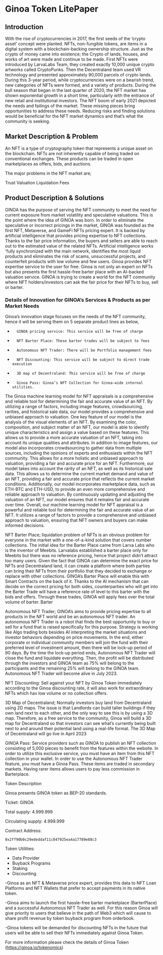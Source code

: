 # Ginoa Token LitePaper

## Introduction

With the rise of cryptocurrencies in 2017, the first seeds of the ‘crypto asset’ concept were planted. NFTs, non-fungible tokens, are items in a digital system with a blockchain-backing ownership structure. Just as the crypto of money came into existence; the Crypto of lands, houses, and works of art were made and continue to be made. First NFTs were introduced by LarvaLabs Team, they created exactly 10,000 unique crypto artworks called CryptoPunks. Then the Decentraland team used VR technology and presented approximately 90,000 parcels of crypto lands. During this 3-year period, while cryptocurrencies were on a bearish trend, new categories of NFTs were formed, and a variety of products. During the bull season that began in the last quarter of 2020, the NFT market has shown exponential growth in a short time, particularly with the entrance of new retail and institutional investors. The NFT boom of early 2021 depicted the needs and failings of the market. These missing pieces bring opportunities to address these needs. Reducing risks and finding solutions would be beneficial for the NFT market dynamics and that’s what the community is seeking.

## Market Description & Problem

An NFT is a type of cryptography token that represents a unique asset on the blockchain. NFTs are not inherently capable of being traded on conventional exchanges. These products can be traded in open marketplaces as offers, bids, and auctions.

The major problems in the NFT market are;

Trust
Valuation
Liquidation
Fees

## Product Description & Solutions

GINOA has the purpose of serving the NFT community to meet the need for current exposure from market volatility and speculative valuations. This is the point where the idea of GINOA was born. In order to eliminate the speculative or incorrect pricings in the market, GINOA was founded as the first NFT, Metaverse, and GameFi NFTs pricing expert. It is backed by artificial intelligence that provides pricing expertise to NFT collections. Thanks to the fair price information, the buyers and sellers are able to reach out to the estimated value of the related NFTs. Artificial intelligence works 'fully synchronized with the main network, identifies the most liquid products and eliminates the risk of scams, unsuccessful projects, and counterfeit products with low volume and few users. Ginoa provides NFT expertise service to the user for free. Ginoa is not only an expert on NFTs but also presents the first hassle-free barter place with an AI-backed valuation service. GINOA is trying to create a world for the NFT community where NFT holders/investors can ask the fair price for their NFTs to buy, sell or barter.



### Details of Innovation for GINOA’s Services & Products as per Market Needs
 
Ginoa’s innovation stage focuses on the needs of the NFT community, hence it will be serving them on 5 separate product lines as below,
-    	GINOA pricing service: This service will be free of charge
-    	NFT Barter Place: These barter trades will be subject to fees
-    	Autonomous NFT Trader: There will be Portfolio management fees
-    	NFT Discounting: This service will be subject to direct trade execution
-    	3D map of Decentraland: This service will be free of charge
-    	Ginoa Pass: Ginoa’s NFT Collection for Ginoa-wide internal utilities.

The Ginoa machine learning model for NFT appraisals is a comprehensive and reliable tool for determining the fair and accurate value of an NFT. By utilizing a range of factors, including image features, crowdsourcing, rarities, and historical sale data, our model provides a comprehensive and unbiased approach to valuation.
One key feature of our model is the analysis of the visual elements of an NFT. By examining the color, composition, and subject matter of an NFT, our model is able to identify unique characteristics and assign a value based on these features. This allows us to provide a more accurate valuation of an NFT, taking into account its unique qualities and attributes.
In addition to image features, our model also incorporates crowdsourcing to gather data from multiple sources, including the opinions of experts and enthusiasts within the NFT community. This allows for a more holistic and unbiased approach to valuation, providing a fair and accurate price for an NFT.
Furthermore, our model takes into account the rarity of an NFT, as well as its historical sale data. This allows us to determine the current market demand and value of an NFT, providing a fair and accurate price that reflects the current market conditions.
Additionally, our model incorporates marketplace data, such as ETH-BTC and ETH-USD, to provide an even more comprehensive and reliable approach to valuation. By continuously updating and adjusting the valuation of an NFT, our model ensures that it remains fair and accurate over time.
Overall, our machine learning model for NFT appraisal is a powerful and reliable tool for determining the fair and accurate value of an NFT. It utilizes a range of factors to provide a comprehensive and unbiased approach to valuation, ensuring that NFT owners and buyers can make informed decisions.
 
 
NFT Barter Place; liquidation problem of NFTs is an obvious problem for everyone in the market with a one-of-a-kind solution that covers number collections. The initial idea for the Barter Place came from Larva Labs who is the inventor of Meebits. Larvalabs established a barter place only for Meebits but there was no reference pricing, hence that project didn’t attract too many users. Given the fact that GINOA can determine the exact price for NFTs and Decentraland land, it can create a platform where both parties can bring their NFTs from their portfolio that they decided to exchange or replace with other collections. GINOA’s Barter Place will enable this with Smart Contracts on the back of it. Thanks to the AI mechanism that can decide on the correct pricing for both sides, counterparties who will get into the Barter Trade will have a reference rate of level to this barter with the bids and offers. Through these trades, GINOA will apply fees over the total volume of barter. Barter 
 
Autonomous NFT Trader;  GINOA’s aims to provide pricing expertise to all products in the NFT world and be an autonomous NFT trader. An autonomous NFT Trader is a robot that finds the best opportunity to buy or sell for a fund that is raised specifically for this purpose. Strategy is working like Algo trading bots besides AI interpreting the market situations and investor behaviors depending on price movements. In the end, either corporate or individual community members will join the fund with their preferred level of investment amount, then there will be lock-up period of 90 days. By the time the lock-up period ends, Autonomous NFT Trader will close the fund and liquidate everything. Then, the profit will be distributed through the investors and GINOA team as 75% will belong to the participants and the remaining 25% will belong to the GINOA team. Autonomous NFT Trader will become alive in July 2023.
 
NFT Discounting: Sell against your NFT by Ginoa Token immediately according to the Ginoa discounting rate, it will also work for extraordinary NFTs which hav low volume or no collection offers.
 
3D Map of Decentraland; Normally investors buy land from Decentraland using 2D maps. The issue is that Landlords can build taller buildings if they own land next to each other, and the only way to see this is by using a 3D map. Therefore, as a free service to the community, Ginoa will build a 3D map for Decentraland so that investors can see what’s currently being built next to and around their potential land using a real-life format. The 3D Map of Decentraland will go live in April 2023

GINOA Pass: Service providers such as GINOA to publish an NFT collection consisting of 5,000 pieces to benefit from the features within the website. In order to utilize this exclusive service, you must have an item from this NFT collection in your wallet. In order to use the Autonomous NFT Trader feature, you must have a Ginoa Pass. These items are traded in secondary markets. Having rarer items allows users to pay less commission in Barterplace.


Token Description

Ginoa presents GINOA token as BEP-20 standards.

Ticket: GINOA

Total supply: 4.999.999

Circulating supply: 4.999.999

Contract Address: 

    0x2ff90b0c29ededdaf11c847925ea4a17789e88c3


Token Utilities:

- Data Provider
- Buyback Programs
- Staking
- Discounting 

-Ginoa as an NFT & Metaverse price expert, provides this data to NFT Loan Platforms and NFT Wallets that prefer to accept payments in its native token.

-Ginoa aims to launch the first hassle-free barter marketplace (BarterPlace) and a successful Autonomous NFT Trader as well. For this reason Ginoa will give priority to users that believe in the path of Web3 which will cause to share profit revenue by token buyback program from orderbook.


-Ginoa tokens will be demanded for discounting NFTs in the future that users will be able to sell their NFTs immediately against Ginoa Token.

For more information please check the details of Ginoa Token (https://ginoa.io/tokenomics)

